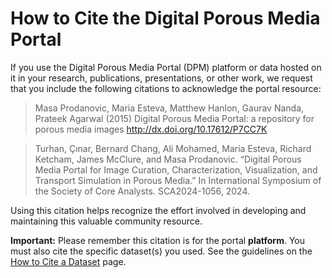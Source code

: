 # How to Cite the Digital Porous Media Portal

If you use the Digital Porous Media Portal (DPM) platform or data hosted on it in your research, publications, presentations, or other work, we request that you include the following citations to acknowledge the portal resource:

> Masa Prodanovic, Maria Esteva, Matthew Hanlon, Gaurav Nanda, Prateek Agarwal (2015) Digital Porous Media Portal: a repository for porous media images http://dx.doi.org/10.17612/P7CC7K

> Turhan, Çınar, Bernard Chang, Ali Mohamed, Maria Esteva, Richard Ketcham, James McClure, and Masa Prodanovic. “Digital Porous Media Portal for Image Curation, Characterization, Visualization, and Transport Simulation in Porous Media.” In International Symposium of the Society of Core Analysts. SCA2024-1056, 2024.


Using this citation helps recognize the effort involved in developing and maintaining this valuable community resource.

**Important:** Please remember this citation is for the portal **platform**. You must also cite the specific dataset(s) you used. See the guidelines on the [How to Cite a Dataset](cite_dataset.md) page.